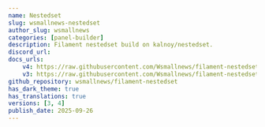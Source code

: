 ```yaml
---
name: Nestedset
slug: wsmallnews-nestedset
author_slug: wsmallnews
categories: [panel-builder]
description: Filament nestedset build on kalnoy/nestedset.
discord_url:
docs_urls:
    v4: https://raw.githubusercontent.com/Wsmallnews/filament-nestedset/refs/heads/v2/README.md
    v3: https://raw.githubusercontent.com/Wsmallnews/filament-nestedset/refs/heads/v1/README.md
github_repository: wsmallnews/filament-nestedset
has_dark_theme: true
has_translations: true
versions: [3, 4]
publish_date: 2025-09-26
---
```

